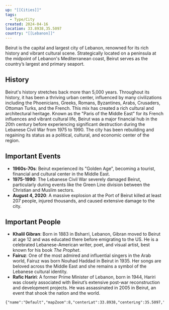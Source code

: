 ```yaml
---
up: "[[Cities]]"
tags:
  - Type/City
created: 2024-04-16
location: 33.8938,35.5097
country: "[[Lebanon]]"
---
```

Beirut is the capital and largest city of Lebanon, renowned for its rich history and vibrant cultural scene. Strategically located on a peninsula at the midpoint of Lebanon's Mediterranean coast, Beirut serves as the country’s largest and primary seaport.

## History
Beirut's history stretches back more than 5,000 years. Throughout its history, it has been a thriving urban center, influenced by many civilizations including the Phoenicians, Greeks, Romans, Byzantines, Arabs, Crusaders, Ottoman Turks, and the French. This mix has created a rich cultural and architectural heritage. Known as the "Paris of the Middle East" for its French influences and vibrant cultural life, Beirut was a major financial hub in the 20th century before experiencing significant destruction during the Lebanese Civil War from 1975 to 1990. The city has been rebuilding and regaining its status as a political, cultural, and economic center of the region.

## Important Events
- **1960s-70s**: Beirut experienced its "Golden Age", becoming a tourist, financial and cultural center in the Middle East.
- **1975-1990**: The Lebanese Civil War severely damaged Beirut, particularly during events like the Green Line division between the Christian and Muslim sectors.
- **August 4, 2020**: A massive explosion at the Port of Beirut killed at least 207 people, injured thousands, and caused extensive damage to the city.

## Important People
- **Khalil Gibran**: Born in 1883 in Bsharri, Lebanon, Gibran moved to Beirut at age 12 and was educated there before emigrating to the US. He is a celebrated Lebanese-American writer, poet, and visual artist, best known for his book *The Prophet*.
- **Fairuz**: One of the most admired and influential singers in the Arab world, Fairuz was born Nouhad Haddad in Beirut in 1935. Her songs are beloved across the Middle East and she remains a symbol of the Lebanese cultural identity.
- **Rafic Hariri**: A former Prime Minister of Lebanon, born in 1944, Hariri was closely associated with Beirut’s extensive post-war reconstruction and development projects. He was assassinated in 2005 in Beirut, an event that shook the nation and the world.

```mapview
{"name":"Default","mapZoom":8,"centerLat":33.8938,"centerLng":35.5097,"query":"path:\"$filename$\"","chosenMapSource":0,"showLinks":false,"linkColor":"red"}
```
